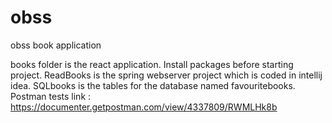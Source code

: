 # obss
obss book application

books folder is the react application. Install packages before starting project.
ReadBooks is the spring webserver project which is coded in intellij idea.
SQLbooks is the tables for the database named favouritebooks.
Postman tests link : https://documenter.getpostman.com/view/4337809/RWMLHk8b
